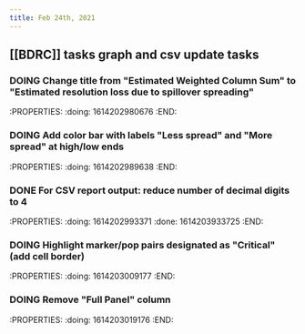 ```yaml
---
title: Feb 24th, 2021
---
```


## [[BDRC]] tasks graph and csv update tasks
### DOING Change title from "Estimated Weighted Column Sum" to "Estimated resolution loss due to spillover spreading"
:PROPERTIES:
:doing: 1614202980676
:END:
### DOING Add color bar with labels "Less spread" and "More spread" at high/low ends
:PROPERTIES:
:doing: 1614202989638
:END:
### DONE For CSV report output: reduce number of decimal digits to 4
:PROPERTIES:
:doing: 1614202993371
:done: 1614203933725
:END:
### DOING Highlight marker/pop pairs designated as "Critical" (add cell border)
:PROPERTIES:
:doing: 1614203009177
:END:
### DOING Remove "Full Panel" column
:PROPERTIES:
:doing: 1614203019176
:END:

